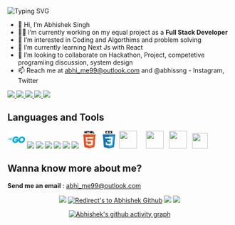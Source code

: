 
<!---
abhissng/abhissng is a ✨ special ✨ repository because its `README.md` (this file) appears on your GitHub profile.
You can click the Preview link to take a look at your changes.
--->

<link href="style.css" rel="stylesheet"></link>

![Typing SVG](https://readme-typing-svg.demolab.com?font=poppins&pause=1000&color=1976D2&center=true&vCenter=true&lines=%3CHello+World%2C+Abhishek+here!%2F%3E)


- 👋 Hi, I’m Abhishek Singh
- 👨‍💻 I’m currently working on my equal project as a **Full Stack Developer**
- 👀 I’m interested in Coding and Algorthims and problem solving
- 🌱 I’m currently learning Next Js with React
- 💞️ I’m looking to collaborate on Hackathon, Project, competetive programiing discussion, system design
- 📫  Reach me at abhi_me99@outlook.com and @abhissng - Instagram, Twitter 

<a href="https://leetcode.com/abhissng/">
  <img src="https://img.shields.io/badge/Leetcode-orange?style=for-the-badge&logo=leetcode&logoColor=black"/>
</a>
<a href="https://www.linkedin.com/in/abhissng">
  <img src="https://img.shields.io/badge/LinkedIn-0077B5?style=for-the-badge&logo=linkedin&logoColor=white"/> 
 </a> 
<a href="mailto:abhi_me99@outlook.com">
  <img src="https://img.shields.io/badge/Outlook-blue?style=for-the-badge&logo=outlook&logoColor=white"/>
</a>
<a href="https://twitter.com/abhissng">
  <img src="https://img.shields.io/badge/Twitter-1DA1F2?style=for-the-badge&logo=twitter&logoColor=white"/>
</a>

<a href="https://www.instagram.com/abhissng/">
  <img src="https://img.shields.io/badge/Instagram-E4405F?style=for-the-badge&logo=instagram&logoColor=white"/>
</a>



## **Languages and Tools**<!-- https://github.com/Ileriayo/markdown-badges -->
<p>

<img src="https://raw.githubusercontent.com/devicons/devicon/master/icons/go/go-original-wordmark.svg" width="40px" height="40px">

<img src="https://cdn.jsdelivr.net/gh/devicons/devicon/icons/postgresql/postgresql-original-wordmark.svg" width=40px heigth=50px >
<img src="https://cdn.jsdelivr.net/gh/devicons/devicon/icons/javascript/javascript-original.svg" width=40px heigth=50px >
<img src="https://cdn.jsdelivr.net/gh/devicons/devicon/icons/amazonwebservices/amazonwebservices-original-wordmark.svg" width=40px heigth=50px >
<img src="https://cdn.jsdelivr.net/gh/devicons/devicon/icons/rabbitmq/rabbitmq-original-wordmark.svg" width=40px heigth=50px >
<img src="https://cdn.jsdelivr.net/gh/devicons/devicon/icons/redis/redis-original-wordmark.svg" width=40px heigth=50px >
<img src="https://cdn.jsdelivr.net/gh/devicons/devicon/icons/nextjs/nextjs-original-wordmark.svg" width=40px heigth=50px >

<img src="https://raw.githubusercontent.com/devicons/devicon/master/icons/html5/html5-original-wordmark.svg" width="40px" height="40px">

<img src="https://raw.githubusercontent.com/devicons/devicon/master/icons/css3/css3-original-wordmark.svg" width="40px" height="40px">

<img src ="https://cdn.jsdelivr.net/gh/devicons/devicon/icons/java/java-original-wordmark.svg" width="40px" height="40px" >
 &nbsp
 &nbsp 

<img src ="https://cdn.jsdelivr.net/gh/devicons/devicon/icons/git/git-plain.svg" width="40px" height="40px"> 
&nbsp

<img src="https://cdn.jsdelivr.net/gh/devicons/devicon/icons/github/github-original-wordmark.svg" width="40px" height="40px"> 
&nbsp

<img src ="https://cdn.jsdelivr.net/gh/devicons/devicon/icons/vscode/vscode-original-wordmark.svg" width="35px" height="35px">
</p>

## **Wanna know more about me?**

**Send me an email** : abhi_me99@outlook.com

<!--
## **GitHub Trophies :**
<!-- https://github.com/ryo-ma/github-profile-trophy -->
<!--
<p align="center">
<a href="https://github.com/username"><img src="https://github-profile-trophy.vercel.app/?username=username&rank=SSS,SS,S,A,AA,AAA,SECRET,B,C&row=1&theme=flat&no-frame=true" alt="username"/></a>
</p>
-->


<!-- The cards -->


<p align="center">

<a href="https://github.com/abhissng" title="Redirect's to Abhishek's Github">
<img width="46%" src="https://github-readme-stats.vercel.app/api?username=abhissng&show_icons=true&theme=dark&count_private=true&text_color=d3d3d3&icon_color=00E6FE&title_color=00E6FE" /></a>
  
<a href="https://github.com/abhissng">
<img width= "46%" title="Redirect's to Abhishek Github" src="https://github-readme-streak-stats.herokuapp.com/?user=abhissng&theme=dark&theme=black-ice&stroke=0000" /></a>

<a href ="https://github.com/abhissng" title="Redirect's to Abhishek Github">
<img width="53%" src="https://github-readme-stats.vercel.app/api/top-langs/?username=abhissng&layout=compact&theme=dark&langs_count=6&count_private=false&text_color=d3d3d3&title_color=00E6FE"/></a>

<a href="https://github.com/abhissng" title="Redirects to Abhishek page">
<img width="46%" src="https://leetcard.jacoblin.cool/abhissng" /></a>

</p>

<!-- <details>
<summary> <bold>CLICK TO WATCH CONTRIBUTION GRAPH </bold> </summary>

</details> -->

<div align =center>

[![Abhishek's github activity graph](https://github-readme-activity-graph.vercel.app/graph?username=abhissng&custom_title=Abhishek's%20Activity&hide_border=true&theme=react-dark)](https://github.com/abhissng/github-readme-activity-graph)

</div>




